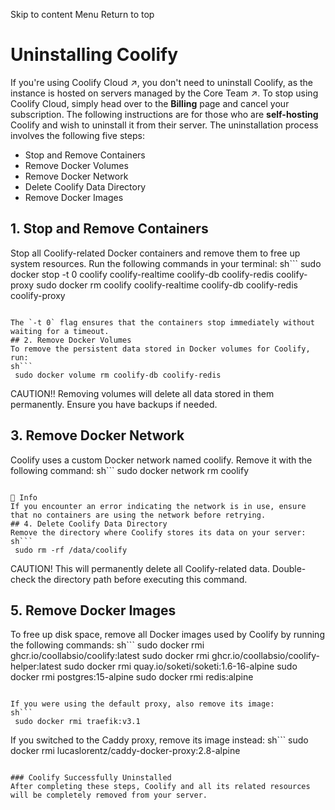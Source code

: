 Skip to content
Menu
Return to top
# Uninstalling Coolify ​
If you're using Coolify Cloud ↗, you don't need to uninstall Coolify, as the instance is hosted on servers managed by the Core Team ↗. To stop using Coolify Cloud, simply head over to the **Billing** page and cancel your subscription.
The following instructions are for those who are **self-hosting** Coolify and wish to uninstall it from their server.
The uninstallation process involves the following five steps:
  * Stop and Remove Containers
  * Remove Docker Volumes
  * Remove Docker Network
  * Delete Coolify Data Directory
  * Remove Docker Images


## 1. Stop and Remove Containers ​
Stop all Coolify-related Docker containers and remove them to free up system resources.
Run the following commands in your terminal:
sh```
 sudo docker stop -t 0 coolify coolify-realtime coolify-db coolify-redis coolify-proxy
 sudo docker rm coolify coolify-realtime coolify-db coolify-redis coolify-proxy
```

The `-t 0` flag ensures that the containers stop immediately without waiting for a timeout.
## 2. Remove Docker Volumes ​
To remove the persistent data stored in Docker volumes for Coolify, run:
sh```
 sudo docker volume rm coolify-db coolify-redis
```

CAUTION!!
Removing volumes will delete all data stored in them permanently. Ensure you have backups if needed.
## 3. Remove Docker Network ​
Coolify uses a custom Docker network named coolify. Remove it with the following command:
sh```
 sudo docker network rm coolify
```

📌 Info
If you encounter an error indicating the network is in use, ensure that no containers are using the network before retrying.
## 4. Delete Coolify Data Directory ​
Remove the directory where Coolify stores its data on your server:
sh```
 sudo rm -rf /data/coolify
```

CAUTION!
This will permanently delete all Coolify-related data. Double-check the directory path before executing this command.
## 5. Remove Docker Images ​
To free up disk space, remove all Docker images used by Coolify by running the following commands:
sh```
 sudo docker rmi ghcr.io/coollabsio/coolify:latest
 sudo docker rmi ghcr.io/coollabsio/coolify-helper:latest
 sudo docker rmi quay.io/soketi/soketi:1.6-16-alpine
 sudo docker rmi postgres:15-alpine
 sudo docker rmi redis:alpine
```

If you were using the default proxy, also remove its image:
sh```
 sudo docker rmi traefik:v3.1
```

If you switched to the Caddy proxy, remove its image instead:
sh```
 sudo docker rmi lucaslorentz/caddy-docker-proxy:2.8-alpine
```

### Coolify Successfully Uninstalled ​
After completing these steps, Coolify and all its related resources will be completely removed from your server.
